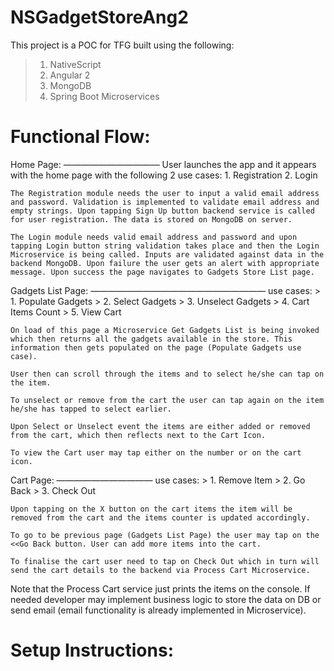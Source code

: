 # NSGadgetStoreAng2


This project is a POC for TFG built using the following:
>	1. NativeScript
>	2. Angular 2
>	3. MongoDB
>	4. Spring Boot Microservices


Functional Flow:
===================
Home Page:
———————————
	User launches the app and it appears with the home page with the following 2 	use cases:
		1. Registration
		2. Login

	The Registration module needs the user to input a valid email address and password. Validation is implemented to validate email address and empty strings. Upon tapping Sign Up button backend service is called for user registration. The data is stored on MongoDB on server.

	The Login module needs valid email address and password and upon tapping Login button string validation takes place and then the Login Microservice is being called. Inputs are validated against data in the backend MongoDB. Upon failure the user gets an alert with appropriate message. Upon success the page navigates to Gadgets Store List page.

Gadgets List Page:
————————————————————
	use cases:
	>	1. Populate Gadgets
	>	2. Select Gadgets
	>	3. Unselect Gadgets
	>	4. Cart Items Count
	>	5. View Cart

	On load of this page a Microservice Get Gadgets List is being invoked which then returns all the gadgets available in the store. This information then gets populated on the page (Populate Gadgets use case).

	User then can scroll through the items and to select he/she can tap on the item.

	To unselect or remove from the cart the user can tap again on the item he/she has tapped to select earlier.

	Upon Select or Unselect event the items are either added or removed from the cart, which then reflects next to the Cart Icon.

	To view the Cart user may tap either on the number or on the cart icon.


Cart Page:
———————————
	use cases:
	>	1. Remove Item
	>	2. Go Back
	>	3. Check Out

	Upon tapping on the X button on the cart items the item will be removed from the cart and the items counter is updated accordingly.

	To go to be previous page (Gadgets List Page) the user may tap on the <<Go Back button. User can add more items into the cart.

	To finalise the cart user need to tap on Check Out which in turn will send the cart details to the backend via Process Cart Microservice.


Note that the Process Cart service just prints the items on the console. If needed developer may implement business logic to store the data on DB or send email (email functionality is already implemented in Microservice).




Setup Instructions:
=====================





	
	




